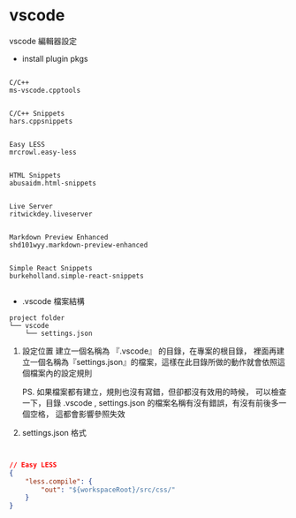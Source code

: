 # vscode 

vscode 編輯器設定

* install plugin pkgs
```

C/C++
ms-vscode.cpptools


C/C++ Snippets
hars.cppsnippets


Easy LESS
mrcrowl.easy-less


HTML Snippets
abusaidm.html-snippets


Live Server
ritwickdey.liveserver


Markdown Preview Enhanced
shd101wyy.markdown-preview-enhanced


Simple React Snippets
burkeholland.simple-react-snippets


```


* .vscode 檔案結構
```
project folder
└── vscode
    └── settings.json

```

1. 設定位置
    建立一個名稱為 『.vscode』 的目錄，在專案的根目錄，
    裡面再建立一個名稱為『settings.json』的檔案，這樣在此目錄所做的動作就會依照這個檔案內的設定規則
    
    PS. 如果檔案都有建立，規則也沒有寫錯，但卻都沒有效用的時候，
        可以檢查一下，目錄 .vscode , settings.json 的檔案名稱有沒有錯誤，有沒有前後多一個空格，
        這都會影響參照失效



2. settings.json 格式

```json


// Easy LESS
{    
    "less.compile": {
        "out": "${workspaceRoot}/src/css/"
    }
}

```
    